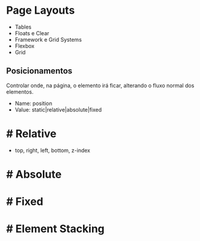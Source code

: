 # Page Layouts

- Tables
- Floats e Clear
- Framework e Grid Systems
- Flexbox
- Grid

## Posicionamentos

Controlar onde, na página, o elemento irá ficar, alterando o fluxo normal dos elementos.

- Name: position
- Value: static|relative|absolute|fixed

# # Relative

- top, right, left, bottom, z-index

# # Absolute

# # Fixed

# # Element Stacking
